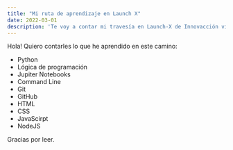 ```yaml
---
title: "Mi ruta de aprendizaje en Launch X"
date: 2022-03-01
description: 'Te voy a contar mi travesía en Launch-X de Innovacción virtual'
---
```


Hola! Quiero contarles lo que he aprendido en este camino:
- Python
- Lógica de programación
- Jupiter Notebooks
- Command Line
- Git
- GitHub
- HTML
- CSS
- JavaScirpt
- NodeJS

Gracias por leer.
